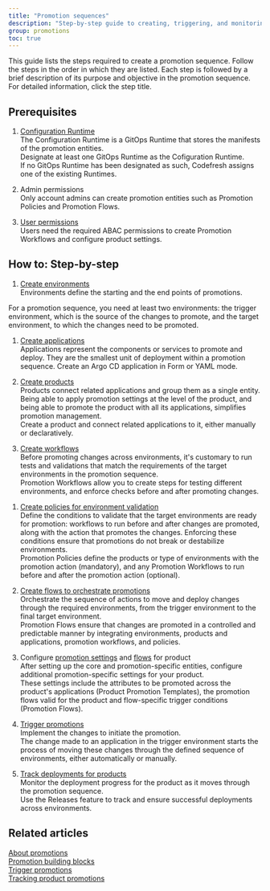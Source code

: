 ```yaml
---
title: "Promotion sequences"
description: "Step-by-step guide to creating, triggering, and monitoring promotions"
group: promotions
toc: true
---
```



This guide lists the steps required to create a promotion sequence. Follow the steps in the order in which they are listed. Each step is followed by a brief description of its purpose and objective in the promotion sequence. For detailed information, click the step title.


## Prerequisites
1. [Configuration Runtime]({{site.baseurl}}/docs/installation/gitops/monitor-manage-runtimes/#designating-configuration-runtimes)  
   The Configuration Runtime is a GitOps Runtime that stores the manifests of the promotion entities.  
   Designate at least one GitOps Runtime as the Cofiguration Runtime.  
   If no GitOps Runtime has been designated as such, Codefresh assigns one of the existing Runtimes.
 
1. Admin permissions  
  Only account admins can create promotion entities such as Promotion Policies and Promotion Flows.

1. [User permissions]({{site.baseurl}}/docs/administration/account-user-management/gitops-abac/)  
  Users need the required ABAC permissions to create Promotion Workflows and configure product settings.

## How to: Step-by-step
1. [Create environments]({{site.baseurl}}/docs/dashboards/gitops-environments/#create-environments)  
  Environments define the starting and the end points of promotions.  
  
  For a promotion sequence, you need at least two environments: the trigger environment, which is the source of the changes to promote, and the target environment, to which the changes need to be promoted. 
  
1. [Create applications]({{site.baseurl}}//docs/deployments/gitops/create-application/#create-an-argo-cd-application)  
  Applications represent the components or services to promote and deploy. They are the smallest unit of deployment within a promotion sequence. 
  Create an Argo CD application in Form or YAML mode. 

1. [Create products]({{site.baseurl}}/docs/products/create-product/)  
  Products connect related applications and group them as a single entity.  
  Being able to apply promotion settings at the level of the product, and being able to promote the product with all its applications, simplifies promotion management.  
  Create a product and connect related applications to it, either manually or declaratively. 


1. [Create workflows]({{site.baseurl}}/docs/promotions/promotion-workflows/)  
  Before promoting changes across environments, it's customary to run tests and validations that match the requirements of the target environments in the promotion sequence.   
  Promotion Workflows allow you to create steps for testing different environments, and enforce checks before and after promoting changes.

<!--- 1. [Configure properties to be promoted]
  Instead of doing a manual diff and deciding which changes to promote, or promoting entire applications, configure the precise changes to promote, ensuring consistency and reducing errors.  
  Promotion Templates define which files and attributes within those files to promote across the applications in the product.  -->

1. [Create policies for environment validation]({{site.baseurl}}/docs/promotions/promotion-policy/)    
  Define the conditions to validate that the target environments are ready for promotion: workflows to run before and after changes are promoted, along with the action that promotes the changes. Enforcing these conditions ensure that promotions do not break or destabilize environments.  
  Promotion Policies define the products or type of environments with the promotion action (mandatory), and any Promotion Workflows to run before and after the promotion action (optional).

1. [Create flows to orchestrate promotions]({{site.baseurl}}/docs/promotions/promotion-flow/)  
  Orchestrate the sequence of actions to move and deploy changes through the required environments, from the trigger environment to the final target environment.  
  Promotion Flows ensure that changes are promoted in a controlled and predictable manner by integrating environments, products and applications, promotion workflows, and policies.
  
1. Configure [promotion settings]({{site.baseurl}}/docs/products/configure-product-settings/#configure-promotion-settings) and [flows]({{site.baseurl}}/products/configure-product-settings/#configure-promotion-flows) for product  
  After setting up the core and promotion-specific entities, configure additional promotion-specific settings for your product.  
  These settings include the attributes to be promoted across the product's applications (Product Promotion Templates), the promotion flows valid for the product and flow-specific trigger conditions (Promotion Flows).

1. [Trigger promotions]({{site.baseurl}}/docs/promotions/trigger-promotions/)  
  Implement the changes to initiate the promotion.  
  The change made to an application in the trigger environment starts the process of moving these changes through the defined sequence of environments, either automatically or manually.


1. [Track deployments for products]({{site.baseurl}}/docs/promotions/releases/)  
  Monitor the deployment progress for the product as it moves through the promotion sequence.  
  Use the Releases feature to track and ensure successful deployments across environments.


## Related articles
[About promotions]({{site.baseurl}}/docs/promotions/promotions-overview/)  
[Promotion building blocks]({{site.baseurl}}/docs/promotions/promotion-components/)  
[Trigger promotions]({{site.baseurl}}docs/promotions/trigger-promotions/)  
[Tracking product promotions]({{site.baseurl}}/docs/promotions/product-releases/)  

